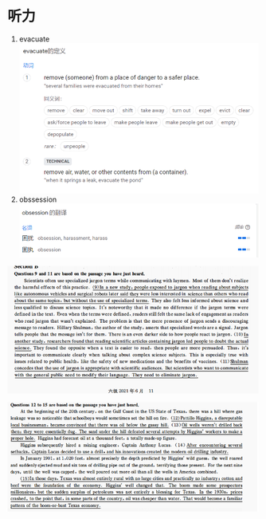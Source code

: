 # 听力

1. evacuate![20211210162241](https://raw.githubusercontent.com/Logible/Image/main/note_image/20211210162241.png)
2. obssession![20211210162406](https://raw.githubusercontent.com/Logible/Image/main/note_image/20211210162406.png)

![20211210232107](https://raw.githubusercontent.com/Logible/Image/main/note_image/20211210232107.png)

![20211210232115](https://raw.githubusercontent.com/Logible/Image/main/note_image/20211210232115.png)
